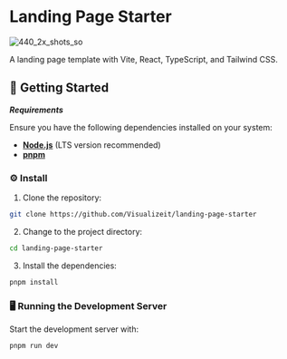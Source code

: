 # Landing Page Starter

![440_2x_shots_so](https://github.com/user-attachments/assets/02b270a4-4b97-4bc7-bf74-a1b2530ddf49)

A landing page template with Vite, React, TypeScript, and Tailwind CSS.

## 🚀 Getting Started

**_Requirements_**

Ensure you have the following dependencies installed on your system:

- **[Node.js](https://nodejs.org/en)** (LTS version recommended)
- **[pnpm](https://pnpm.io)**

### ⚙️ Install

1. Clone the repository:

```sh
git clone https://github.com/Visualizeit/landing-page-starter
```

2. Change to the project directory:

```sh
cd landing-page-starter
```

3. Install the dependencies:

```sh
pnpm install
```

### 🖥️ Running the Development Server

Start the development server with:

```sh
pnpm run dev
```
